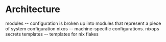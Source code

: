 # Architecture
modules -- configuration is broken up into modules that represent a piece of system configuration
nixos -- machine-specific configurations.
nixops
secrets
templates -- templates for nix flakes

